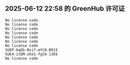 ## 2025-06-12 22:58 的 GreenHub 许可证
```
No license code
No license code
No license code
No license code
No license code
No license code
No license code
SUEP-6qOb-Bxjf-mYC8-B915
SUE4-itDM-zKe1-fgC8-13E6
No license code
```

